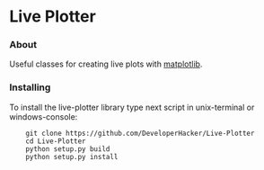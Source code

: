 # Live Plotter

### About
Useful classes for creating live plots with [matplotlib](http://matplotlib.org/).

### Installing

To install the live-plotter library type next script in unix-terminal or windows-console:

        git clone https://github.com/DeveloperHacker/Live-Plotter
        cd Live-Plotter
        python setup.py build
        python setup.py install
